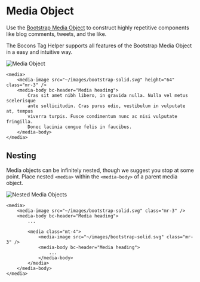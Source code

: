 # Media Object

Use the [Bootstrap Media Object](https://getbootstrap.com/docs/4.0/layout/media-object/) to construct highly repetitive components like blog comments, tweets, and the like.

The Bocons Tag Helper supports all features of the Bootstrap Media Object in a easy and intuitive way.

![Media Object](https://raw.githubusercontent.com/brecons/bootstrap-tag-helper/master/docs/images/media-object_01.PNG)

    <media>
        <media-image src="~/images/bootstrap-solid.svg" height="64" class="mr-3" />
        <media-body bc-header="Media heading">
            Cras sit amet nibh libero, in gravida nulla. Nulla vel metus scelerisque
            ante sollicitudin. Cras purus odio, vestibulum in vulputate at, tempus
            viverra turpis. Fusce condimentum nunc ac nisi vulputate fringilla.
            Donec lacinia congue felis in faucibus.
        </media-body>
    </media>

## Nesting

Media objects can be infinitely nested, though we suggest you stop at some point. Place nested `<media>` within the `<media-body>` of a parent media object.

![Nested Media Objects](https://raw.githubusercontent.com/brecons/bootstrap-tag-helper/master/docs/images/media-object_02.PNG)

    <media>
        <media-image src="~/images/bootstrap-solid.svg" class="mr-3" />
        <media-body bc-header="Media heading">
            ...

            <media class="mt-4">
                <media-image src="~/images/bootstrap-solid.svg" class="mr-3" />
                <media-body bc-header="Media heading">
                    ...
                </media-body>
            </media>
        </media-body>
    </media>